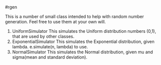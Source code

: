 #rgen

This is a number of small class intended to help with random number generation. Feel free to use them at your own will.

1. UniformSimulator
	This simulates the Uniform distribution numbers (0,1), that are used by other classes.
2. ExponentialSimulator
	This simulates the Exponential distribution, given lambda. e.simulate(n, lambda) to use.
3. NormalSimulator
	This simulates the Normal distribution, given mu and sigma(mean and standard deviation).